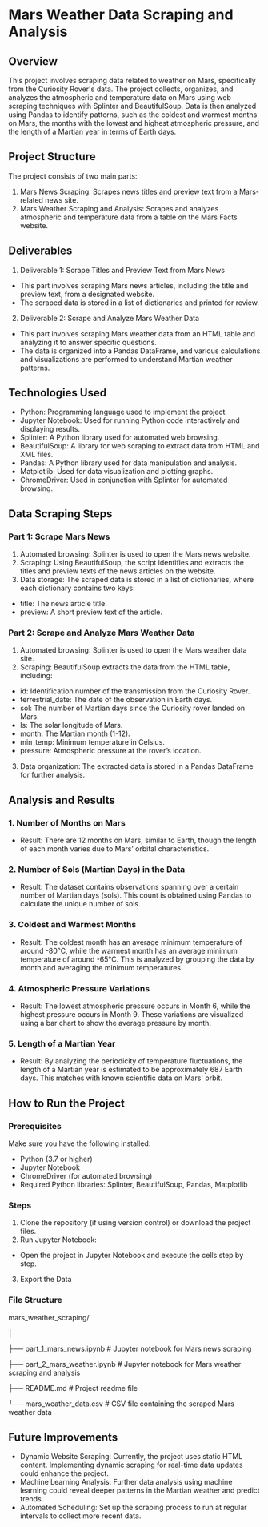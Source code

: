 # Mars Weather Data Scraping and Analysis

## Overview
This project involves scraping data related to weather on Mars, specifically from the Curiosity Rover's data. The project collects, organizes, and analyzes the atmospheric and temperature data on Mars using web scraping techniques with Splinter and BeautifulSoup. Data is then analyzed using Pandas to identify patterns, such as the coldest and warmest months on Mars, the months with the lowest and highest atmospheric pressure, and the length of a Martian year in terms of Earth days.

## Project Structure

The project consists of two main parts:
1. Mars News Scraping: Scrapes news titles and preview text from a Mars-related news site.
2. Mars Weather Scraping and Analysis: Scrapes and analyzes atmospheric and temperature data from a table on the Mars Facts website.

## Deliverables
1. Deliverable 1: Scrape Titles and Preview Text from Mars News
  - This part involves scraping Mars news articles, including the title and preview text, from a designated website.
  - The scraped data is stored in a list of dictionaries and printed for review.
2. Deliverable 2: Scrape and Analyze Mars Weather Data
  - This part involves scraping Mars weather data from an HTML table and analyzing it to answer specific questions.
  - The data is organized into a Pandas DataFrame, and various calculations and visualizations are performed to understand Martian weather patterns.

## Technologies Used
- Python: Programming language used to implement the project.
- Jupyter Notebook: Used for running Python code interactively and displaying results.
- Splinter: A Python library used for automated web browsing.
- BeautifulSoup: A library for web scraping to extract data from HTML and XML files.
- Pandas: A Python library used for data manipulation and analysis.
- Matplotlib: Used for data visualization and plotting graphs.
- ChromeDriver: Used in conjunction with Splinter for automated browsing.

## Data Scraping Steps
### Part 1: Scrape Mars News
1. Automated browsing: Splinter is used to open the Mars news website.
2. Scraping: Using BeautifulSoup, the script identifies and extracts the titles and preview texts of the news articles on the website.
3. Data storage: The scraped data is stored in a list of dictionaries, where each dictionary contains two keys:
  - title: The news article title.
  - preview: A short preview text of the article.

### Part 2: Scrape and Analyze Mars Weather Data
1. Automated browsing: Splinter is used to open the Mars weather data site.
2. Scraping: BeautifulSoup extracts the data from the HTML table, including:
  - id: Identification number of the transmission from the Curiosity Rover.
  - terrestrial_date: The date of the observation in Earth days.
  - sol: The number of Martian days since the Curiosity rover landed on Mars.
  - ls: The solar longitude of Mars.
  - month: The Martian month (1-12).
  - min_temp: Minimum temperature in Celsius.
  - pressure: Atmospheric pressure at the rover’s location.
3. Data organization: The extracted data is stored in a Pandas DataFrame for further analysis.

## Analysis and Results
### 1. Number of Months on Mars
- Result: There are 12 months on Mars, similar to Earth, though the length of each month varies due to Mars’ orbital characteristics.
### 2. Number of Sols (Martian Days) in the Data
- Result: The dataset contains observations spanning over a certain number of Martian days (sols). This count is obtained using Pandas to calculate the unique number of sols.
### 3. Coldest and Warmest Months
- Result: The coldest month has an average minimum temperature of around -80°C, while the warmest month has an average minimum temperature of around -65°C. This is analyzed by grouping the data by month and averaging the minimum temperatures.
### 4. Atmospheric Pressure Variations
- Result: The lowest atmospheric pressure occurs in Month 6, while the highest pressure occurs in Month 9. These variations are visualized using a bar chart to show the average pressure by month.
### 5. Length of a Martian Year
- Result: By analyzing the periodicity of temperature fluctuations, the length of a Martian year is estimated to be approximately 687 Earth days. This matches with known scientific data on Mars' orbit.

## How to Run the Project
### Prerequisites
Make sure you have the following installed:
  - Python (3.7 or higher)
  - Jupyter Notebook
  - ChromeDriver (for automated browsing)
  - Required Python libraries: Splinter, BeautifulSoup, Pandas, Matplotlib

### Steps
1. Clone the repository (if using version control) or download the project files.
2. Run Jupyter Notebook:
  - Open the project in Jupyter Notebook and execute the cells step by step.
3. Export the Data

### File Structure
mars_weather_scraping/

│

├── part_1_mars_news.ipynb          # Jupyter notebook for Mars news scraping

├── part_2_mars_weather.ipynb       # Jupyter notebook for Mars weather scraping and analysis

├── README.md                       # Project readme file

└── mars_weather_data.csv           # CSV file containing the scraped Mars weather data

## Future Improvements
- Dynamic Website Scraping: Currently, the project uses static HTML content. Implementing dynamic scraping for real-time data updates could enhance the project.
- Machine Learning Analysis: Further data analysis using machine learning could reveal deeper patterns in the Martian weather and predict trends.
- Automated Scheduling: Set up the scraping process to run at regular intervals to collect more recent data.
